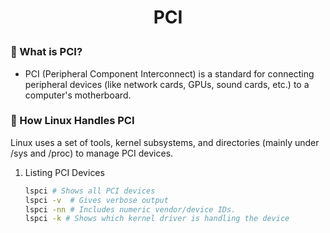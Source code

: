 <h1 style="text-align:center;"> PCI</p>

### 🔧 What is PCI?
* PCI (Peripheral Component Interconnect) is a standard for connecting peripheral devices (like network cards, GPUs, sound cards, etc.) to a computer's motherboard.

### 🐧 How Linux Handles PCI
Linux uses a set of tools, kernel subsystems, and directories (mainly under /sys and /proc) to manage PCI devices.
1. Listing PCI Devices

    ```sh
    lspci # Shows all PCI devices
    lspci -v  # Gives verbose output
    lspci -nn # Includes numeric vendor/device IDs.
    lspci -k # Shows which kernel driver is handling the device
    ```